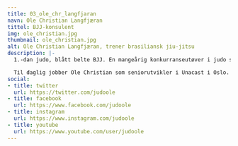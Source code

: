```yaml
---
title: 03_ole_chr_langfjaran
navn: Ole Christian Langfjæran
tittel: BJJ-konsulent
img: ole_christian.jpg
thumbnail: ole_christian.jpg
alt: Ole Christian Langfjæran, trener brasiliansk jiu-jitsu
description: |-
  1.-dan judo, blått belte BJJ. En mangeårig konkurranseutøver i judo som i Oslo byttet beite og begynte med brasiliansk jiu-jitsu.

  Til daglig jobber Ole Christian som seniorutvikler i Unacast i Oslo.
social:
- title: twitter
  url: https://twitter.com/judoole
- title: facebook
  url: https://www.facebook.com/judoole
- title: instagram
  url: https://www.instagram.com/judoole
- title: youtube
  url: https://www.youtube.com/user/judoole
---
```


